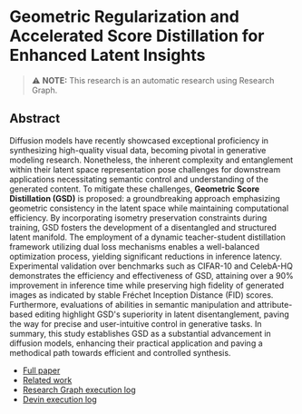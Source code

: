 
# Geometric Regularization and Accelerated Score Distillation for Enhanced Latent Insights
> ⚠️ **NOTE:** This research is an automatic research using Research Graph.
## Abstract
Diffusion models have recently showcased exceptional proficiency in synthesizing high-quality visual data, becoming pivotal in generative modeling research. Nonetheless, the inherent complexity and entanglement within their latent space representation pose challenges for downstream applications necessitating semantic control and understanding of the generated content. To mitigate these challenges, **Geometric Score Distillation (GSD)** is proposed: a groundbreaking approach emphasizing geometric consistency in the latent space while maintaining computational efficiency. By incorporating isometry preservation constraints during training, GSD fosters the development of a disentangled and structured latent manifold. The employment of a dynamic teacher-student distillation framework utilizing dual loss mechanisms enables a well-balanced optimization process, yielding significant reductions in inference latency. Experimental validation over benchmarks such as CIFAR-10 and CelebA-HQ demonstrates the efficiency and effectiveness of GSD, attaining over a 90% improvement in inference time while preserving high fidelity of generated images as indicated by stable Fréchet Inception Distance (FID) scores. Furthermore, evaluations of abilities in semantic manipulation and attribute-based editing highlight GSD's superiority in latent disentanglement, paving the way for precise and user-intuitive control in generative tasks. In summary, this study establishes GSD as a substantial advancement in diffusion models, enhancing their practical application and paving a methodical path towards efficient and controlled synthesis.

- [Full paper](https://github.com/auto-res2/auto-research/blob/devin-13176e718b284ce1ac76ae0cbd1f187a/paper/paper.pdf)
- [Related work](http://arxiv.org/abs/2407.11451v1)
- [Research Graph execution log](https://github.com/auto-res2/auto-research/blob/devin-13176e718b284ce1ac76ae0cbd1f187a/logs/research_graph_log.json)
- [Devin execution log](https://app.devin.ai/sessions/13176e718b284ce1ac76ae0cbd1f187a)